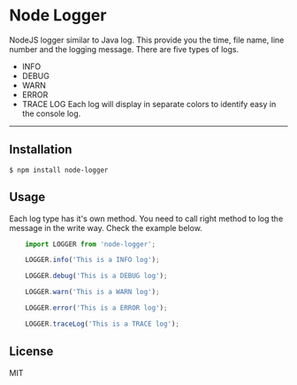 Node Logger
==============

NodeJS logger similar to Java log. This provide you the time, file name, line number and the logging message. There are five types of logs.
* INFO
* DEBUG
* WARN
* ERROR
* TRACE LOG
Each log will display in separate colors to identify easy in the console log.
-------------

## Installation
    $ npm install node-logger

## Usage
Each log type has it's own method. You need to call right method to log the message in the write way. Check the example below.
```js
    import LOGGER from 'node-logger';

    LOGGER.info('This is a INFO log');

    LOGGER.debug('This is a DEBUG log');

    LOGGER.warn('This is a WARN log');

    LOGGER.error('This is a ERROR log');

    LOGGER.traceLog('This is a TRACE log');
```
## License
MIT

